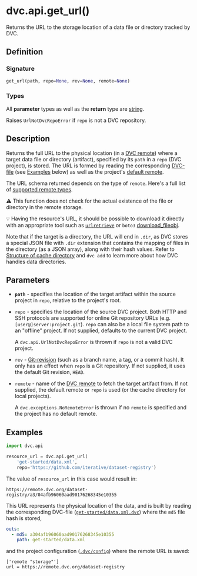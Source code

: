 # dvc.api.get_url()

Returns the URL to the storage location of a data file or directory tracked by
DVC.

## Definition

### Signature

```py
get_url(path, repo=None, rev=None, remote=None)
```

### Types

All **parameter** types as well as the **return** type are
[string](https://docs.python.org/3/library/stdtypes.html#text-sequence-type-str).

Raises `UrlNotDvcRepoError` if `repo` is not a <abbr>DVC repository</abbr>.

## Description

Returns the full URL to the physical location (in a
[DVC remote](/doc/command-reference/remote)) where a target data file or
directory (<abbr>artifact</abbr>), specified by its `path` in a `repo`
(<abbr>DVC project</abbr>), is stored. The URL is formed by reading the
corresponding [DVC-file](/doc/user-guide/dvc-file-format) (see
[Examples](#examples) below) as well as the project's
[default remote](https://dvc.org/doc/command-reference/remote/default).

The URL schema returned depends on the type of `remote`. Here's a full list of
[supported remote types](https://dvc.org/doc/command-reference/remote/add#supported-storage-types).

⚠️ This function does not check for the actual existence of the file or
directory in the remote storage.

💡 Having the resource's URL, it should be possible to download it directly with
an appropriate tool such as
[`urlretrieve`](https://docs.python.org/3/library/urllib.request.html#urllib.request.urlretrieve)
or `boto3`
[download_fileobj](https://boto3.amazonaws.com/v1/documentation/api/latest/reference/services/s3.html#S3.Object.download_fileobj).

Note that if the target is a directory, the URL will end in `.dir`, as DVC
stores a special JSON file with `.dir` extension that contains the mapping of
files in the directory (as a JSON array), along with their hash values. Refer to
[Structure of cache directory](/doc/user-guide/dvc-files-and-directories#structure-of-cache-directory)
and `dvc add` to learn more about how DVC handles data directories.

## Parameters

- **`path`** - specifies the location of the target artifact within the source
  project in `repo`, relative to the project's root.

- `repo` - specifies the location of the source DVC project. Both HTTP and SSH
  protocols are supported for online Git repository URLs (e.g.
  `[user@]server:project.git`). `repo` can also be a local file system path to
  an "offline" project. If not supplied, defaults to the current DVC project.

  A `dvc.api.UrlNotDvcRepoError` is thrown if `repo` is not a valid DVC project.

- `rev` -
  [Git-revision](https://git-scm.com/book/en/v2/Git-Internals-Git-References)
  (such as a branch name, a tag, or a commit hash). It only has an effect when
  `repo` is a Git repository. If not supplied, it uses the default Git revision,
  `HEAD`.

- `remote` - name of the [DVC remote](/doc/command-reference/remote) to fetch
  the target artifact from. If not supplied, the default remote or `repo` is
  used (or the cache directory for local projects).

  A `dvc.exceptions.NoRemoteError` is thrown if no `remote` is specified and the
  project has no default remote.

## Examples

```py
import dvc.api

resource_url = dvc.api.get_url(
    'get-started/data.xml',
    repo='https://github.com/iterative/dataset-registry')
```

The value of `resource_url` in this case would result in:

`https://remote.dvc.org/dataset-registry/a3/04afb96060aad90176268345e10355`

This URL represents the physical location of the data, and is built by reading
the corresponding DVC-file
([`get-started/data.xml.dvc`](https://github.com/iterative/dataset-registry/blob/master/get-started/data.xml.dvc))
where the `md5` file hash is stored,

```yaml
outs:
  - md5: a304afb96060aad90176268345e10355
    path: get-started/data.xml
```

and the project configuration
([`.dvc/config`](https://github.com/iterative/dataset-registry/blob/master/.dvc/config))
where the remote URL is saved:

```dvc
['remote "storage"']
url = https://remote.dvc.org/dataset-registry
```
